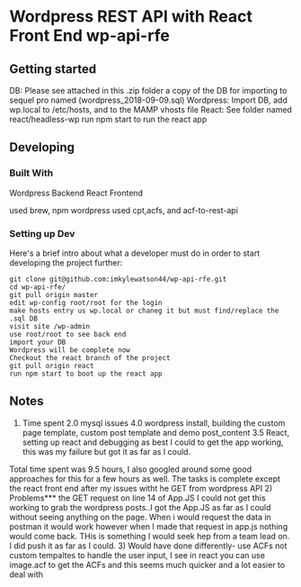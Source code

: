 # Wordpress REST API with React Front End wp-api-rfe

## Getting started

DB: Please see attached in this .zip folder a copy of the DB for importing to sequel pro named (wordpress_2018-09-09.sql)
Wordpress: Import DB, add wp.local to /etc/hosts, and to the MAMP vhosts file
React: See folder named react/headless-wp run npm start to run the react app




## Developing

### Built With
Wordpress Backend
React Frontend

used brew, npm
wordpress used cpt,acfs, and acf-to-rest-api


### Setting up Dev

Here's a brief intro about what a developer must do in order to start developing
the project further:

```shell
git clone git@github.com:imkylewatson44/wp-api-rfe.git
cd wp-api-rfe/
git pull origin master
edit wp-config root/root for the login
make hosts entry us wp.local or chaneg it but must find/replace the .sql DB
visit site /wp-admin
use root/root to see back end
import your DB
Wordpress will be complete now
Checkout the react branch of the project
git pull origin react
run npm start to boot up the react app

```


## Notes
1) Time spent
2.0 mysql issues
4.0 wordpress install, building the custom page template, custom post template and demo post_content
3.5 React, setting up react and debugging as best I could to get the app working, this was my failure but got it as far as I could.

Total time spent was 9.5 hours, I also googled around some good approaches for this for a few hours as well. The tasks is complete except the react front end after my issues witht he GET from wordpress API
2) Problems***
the GET request on line 14 of App.JS
I could not get this working to grab the wordpress posts..I got the App.JS as far as I could without seeing anything on the page.
When i would request the data in postman it would work however when I made that request in app.js nothing would come back. THis is something I would seek hep from a team lead on.
I did push it as far as I could.
3) Would have done differently-
use ACFs not custom tempaltes to handle the user input, I see in react you can use image.acf to get the ACFs and this seems much quicker and a lot easier to deal with
